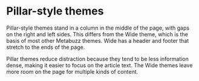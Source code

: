 # Pillar-style themes

Pillar-style themes stand in a column in the middle of the page, with gaps on the right and left sides. This differs from the Wide theme, which is the basis of most other Metabuzz themes. Wide has a header and footer that stretch to the ends of the page. 

Pillar themes reduce distraction because they tend to be less information dense, making it easier to focus on the article text. The Wide themes leave more room on the page for multiple kinds of content.
